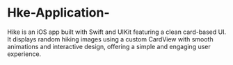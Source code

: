 # Hke-Application-
Hike is an iOS app built with Swift and UIKit featuring a clean card-based UI. It displays random hiking images using a custom CardView with smooth animations and interactive design, offering a simple and engaging user experience.

